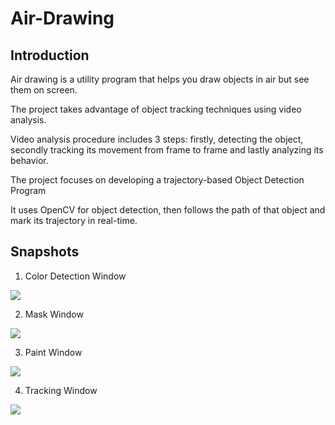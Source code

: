 # Air-Drawing

## Introduction

 Air drawing is a utility program that helps you draw objects in air but see them on screen.

 The project takes advantage of object tracking techniques using video analysis.

 Video analysis procedure includes 3 steps: firstly, detecting the object, secondly tracking its movement from frame to frame and lastly analyzing its behavior.

 The project focuses on developing a trajectory-based Object Detection Program

 It uses OpenCV for object detection, then follows the path of that object and mark its trajectory in real-time. 

## Snapshots

 1. Color Detection Window 

![](https://replit.com/@codeash14/Air-Drawing#Color%20detection%20window.png)

2. Mask Window

![](https://replit.com/@codeash14/Air-Drawing#Mask%20window.png)

3. Paint Window

![](https://replit.com/@codeash14/Air-Drawing#Paint%20window.png)

4. Tracking Window

![](https://replit.com/@codeash14/Air-Drawing#Tracking%20window.png)
